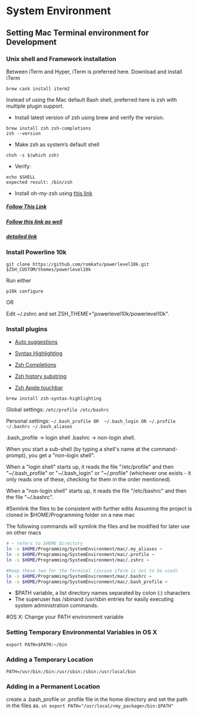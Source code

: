 # System Environment

## Setting Mac Terminal environment for Development

### Unix shell and Framework installation

Between iTerm and Hyper, iTerm is preferred here. Download and install iTerm
```
brew cask install iterm2
```

Instead of using the Mac default Bash shell, preferred here is zsh with multiple plugin support.

* Install latest version of zsh using brew and verify the version.

```
brew install zsh zsh-completions
zsh --version
```

* Make zsh as system’s default shell
```
chsh -s $(which zsh)
```
* Verify:

```
echo $SHELL
expected result: /bin/zsh
```

* Install oh-my-zsh using [this link](https://ohmyz.sh/#install)

##### [Follow This Link](https://medium.com/swlh/power-up-your-terminal-using-oh-my-zsh-iterm2-c5a03f73a9fb)

##### [Follow this link as well](https://towardsdatascience.com/customising-the-mac-terminal-to-increase-productivity-and-improve-the-interface-894f6d86d573)

##### [detailed link](https://towardsdatascience.com/the-ultimate-guide-to-your-terminal-makeover-e11f9b87ac99)
### Install Powerline 10k

```
git clone https://github.com/romkatv/powerlevel10k.git $ZSH_CUSTOM/themes/powerlevel10k
```
Run either
```
p10k configure
```
OR

Edit ~/.zshrc and set ZSH_THEME="powerlevel10k/powerlevel10k".


### Install plugins

* [Auto suggestions](https://github.com/zsh-users/zsh-autosuggestions/blob/master/INSTALL.md#oh-my-zsh)

* [Syntax Highlighting](https://github.com/zsh-users/zsh-syntax-highlighting/blob/master/INSTALL.md)

* [Zsh Completions](https://github.com/zsh-users/zsh-completions/#Manual%20installation)

* [Zsh history substring](https://github.com/zsh-users/zsh-history-substring-search)

* [Zsh Apple touchbar](https://github.com/zsh-users/zsh-apple-touchbar)
```
brew install zsh-syntax-highlighting
```

Global settings:
`
/etc/profile
/etc/bashrc
`

Personal settings:
`
~/.bash_profile OR  ~/.bash_login OR ~/.profile
~/.bashrc
~/.bash_aliases
`

.bash_profile ->  login shell
.bashrc -> non-login shell.

When you start a sub-shell (by typing a shell's name at the command-prompt), you get a "non-login shell".

When a "login shell" starts up, it reads the file
"/etc/profile" and
then "~/.bash_profile" or "~/.bash_login" or "~/.profile"
(whichever one exists - it only reads one of these, checking for them in the order mentioned).

When a "non-login shell" starts up, it reads the file "/etc/bashrc" and then the file "~/.bashrc".

#Semlink the files to be consistent with further edits
Assuming the project is cloned in $HOME/Programming folder on a new mac

The following commands will symlink the files and be modified for later use on other macs
```sh
# ~ refers to $HOME Directory
ln -s $HOME/Programming/SystemEnvironment/mac/.my_aliases ~
ln -s $HOME/Programming/SystemEnvironment/mac/.profile ~
ln -s $HOME/Programming/SystemEnvironment/mac/.zshrc ~

#Keep these two for the Terminal (incase iTerm is not to be used)
ln -s $HOME/Programming/SystemEnvironment/mac/.bashrc ~
ln -s $HOME/Programming/SystemEnvironment/mac/.bash_profile ~
```

* $PATH variable, a list directory names separated by colon (:) characters
* The superuser has /sbinand /usr/sbin entries for easily executing system administration commands.


#OS X: Change your PATH environment variable

### Setting Temporary Environmental Variables in OS X
`export PATH=$PATH:~/bin`

### Adding a Temporary Location
`PATH=/usr/bin:/bin:/usr/sbin:/sbin:/usr/local/bin`

### Adding in a Permanent Location
create a .bash_profile or .profile file in the home directory and set the path in the files as.
`sh export PATH="/usr/local/<my_package>/bin:$PATH" `

